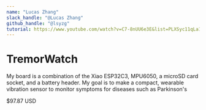 ```yaml
---
name: "Lucas Zhang"
slack_handle: "@Lucas Zhang"
github_handle: "@lsyzg"
tutorial: https://www.youtube.com/watch?v=C7-8nUU6e3E&list=PLXSyc11qLa1b9VA7nw8-DiLRXVhZ2iUN2&index=3
---
```


# TremorWatch

<!-- Describe your board in 2-3 sentences. What are you making? What will it do? -->
My board is a combination of the Xiao ESP32C3, MPU6050, a microSD card socket, and a battery header. My goal is to make a compact, wearable vibration sensor to monitor symptoms for diseases such as Parkinson's
<!-- How much is it going to cost? -->
$97.87 USD
<!-- Tell us a little bit about your design process. What were some challenges? What helped? ***Totally optional*** -->
